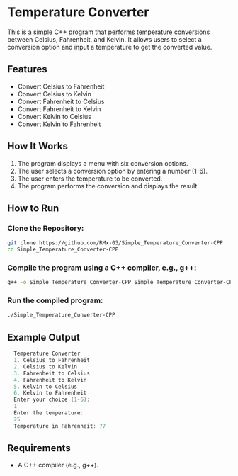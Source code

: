 # Temperature Converter

This is a simple C++ program that performs temperature conversions between Celsius, Fahrenheit, and Kelvin. It allows users to select a conversion option and input a temperature to get the converted value.

## Features

- Convert Celsius to Fahrenheit
- Convert Celsius to Kelvin
- Convert Fahrenheit to Celsius
- Convert Fahrenheit to Kelvin
- Convert Kelvin to Celsius
- Convert Kelvin to Fahrenheit

## How It Works

1. The program displays a menu with six conversion options.
2. The user selects a conversion option by entering a number (1-6).
3. The user enters the temperature to be converted.
4. The program performs the conversion and displays the result.

## How to Run
### Clone the Repository:  
  ```bash
  git clone https://github.com/RMx-03/Simple_Temperature_Converter-CPP
  cd Simple_Temperature_Converter-CPP
  ```
### Compile the program using a C++ compiler, e.g., g++:
  ```bash
  g++ -o Simple_Temperature_Converter-CPP Simple_Temperature_Converter-CPP.cpp
  ```
### Run the compiled program:
  ```bash
  ./Simple_Temperature_Converter-CPP
  ```

## Example Output
```cpp
  Temperature Converter
  1. Celsius to Fahrenheit
  2. Celsius to Kelvin
  3. Fahrenheit to Celsius
  4. Fahrenheit to Kelvin
  5. Kelvin to Celsius
  6. Kelvin to Fahrenheit
  Enter your choice (1-6):
  1
  Enter the temperature:
  25
  Temperature in Fahrenheit: 77
```

## Requirements

- A C++ compiler (e.g., g++).
